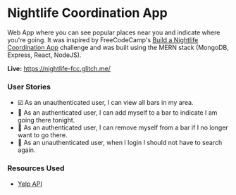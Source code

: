 # Nightlife Coordination App

Web App where you can see popular places near you and indicate where you're going. It was inspired by FreeCodeCamp's [Build a Nightlife Coordination App](https://www.freecodecamp.org/challenges/build-a-nightlife-coordination-app) challenge and was built using the MERN stack (MongoDB, Express, React, NodeJS).

**Live:** <https://nightlife-fcc.glitch.me/>

### User Stories

* :ballot_box_with_check: As an unauthenticated user, I can view all bars in my area.
* :black_square_button: As an authenticated user, I can add myself to a bar to indicate I am going there tonight.
* :black_square_button: As an authenticated user, I can remove myself from a bar if I no longer want to go there.
* :black_square_button: As an unauthenticated user, when I login I should not have to search again.

### Resources Used

* [Yelp API](https://www.yelp.com/developers/documentation/v3/)
